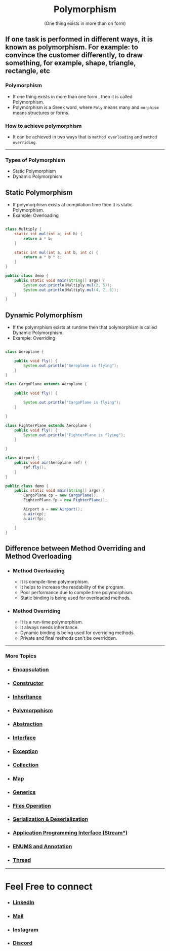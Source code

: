 <h1 align="center" > Polymorphism </h1>
<p align="center" > (One thing exists in more than on form) </p>

## If one task is performed in different ways, it is known as polymorphism. For example: to convince the customer differently, to draw something, for example, shape, triangle, rectangle, etc

### Polymorphism
+ If one thing exists in more than one form , then it is called Polymorphism.
+ Polymorphism is a Greek word, where `Poly` means many and `morphism` means structures or forms.

### How to achieve polymorphism
+ It can be achieved in two ways that is `method overloading` and `method overriding`.


---

<h3> Types of Polymorphism </h3> 

+ Static Polymorphism
+ Dynamic Polymorphism

## Static Polymorphism
+ If polymorphism exists at compilation time then it is static Polymorphism.
+ Example: Overloading

```java

class Multiply {
    static int mul(int a, int b) {
        return a * b;
    }

    static int mul(int a, int b, int c) {
        return a * b * c;
    }
}

public class demo {
    public static void main(String[] args) {
        System.out.println(Multiply.mul(2, 5));
        System.out.println(Multiply.mul(4, 7, 6));
    }
}


```
## Dynamic Polymorphism
+ If the polymrphism exists at runtime then that polymorphism is called Dynamic Polymorphism.
+ Example: Overriding

```java

class Aeroplane {

    public void fly() {
        System.out.println("Aeroplane is flying");
    }
}

class CargoPlane extends Aeroplane {

    public void fly() {

        System.out.println("CargoPlane is flying");
    }

}

class FighterPlane extends Aeroplane {
    public void fly() {
        System.out.println("FighterPlane is flying");
    }

}

class Airport {
    public void air(Aeroplane ref) {
        ref.fly();
    }
}

public class demo {
    public static void main(String[] args) {
        CargoPlane cp = new CargoPlane();
        FighterPlane fp = new FighterPlane();

        Airport a = new Airport();
        a.air(cp);
        a.air(fp);

    }
}


```

## Difference between Method Overriding and Method Overloading

+ ### Method Overloading
    + It is compile-time polymorphism. 
    + It helps to increase the readability of the program.
    + Poor performance due to compile time polymorphism.
    + Static binding is being used for overloaded methods.

+ ### Method Overriding
    + It is a run-time polymorphism.
    + It always needs inheritance.
    + Dynamic binding is being used for overriding methods.
    + Private and final methods can't be overridden.

***


### More Topics

+ ### [Encapsulation](https://github.com/saurabhbahadur/java-prep/blob/main/Encapsulation.md)
+ ###  [Constructor](https://github.com/saurabhbahadur/java-prep/blob/main/Constructor.md)
+ ###  [Inheritance](https://github.com/saurabhbahadur/java-prep/blob/main/Inheritance.md)
+ ###  [Polymorpphism](https://github.com/saurabhbahadur/java-prep/blob/main/Polymorphism.md)
+ ###  [Abstraction](https://github.com/saurabhbahadur/java-prep/blob/main/Abstraction.md)
+ ###  [Interface](https://github.com/saurabhbahadur/java-prep/blob/main/Interface.md)
+ ###  [Exception](https://github.com/saurabhbahadur/java-prep/blob/main/Exception.md)
+ ###  [Collection](https://github.com/saurabhbahadur/java-prep/blob/main/Collection.md)
+ ### [Map](https://github.com/saurabhbahadur/java-prep/blob/main/Map.md)
+ ###  [Generics](https://github.com/saurabhbahadur/java-prep/blob/main/Generics.md)
+ ###  [Files Operation](https://github.com/saurabhbahadur/java-prep/blob/main/FilesOperation.md)
+ ### [Serialization & Deserialization](https://github.com/saurabhbahadur/java-prep/blob/main/Serialization%20%26%20Deserialization.md)
+ ###  [Application Programming Interface (Stream*)](https://github.com/saurabhbahadur/java-prep/blob/main/API.md)
+ ###  [ENUMS and Annotation](https://github.com/saurabhbahadur/java-prep/blob/main/Enums%20%26%20Annotations.md)
+ ###  [Thread](https://github.com/saurabhbahadur/java-prep/blob/main/Thread.md)


***

# Feel Free to connect
+ ### [LinkedIn](https://www.linkedin.com/in/saurabhbahadur) 
+ ### [Mail](mailto:singhsaurabhbahadur@gmail.com)
+ ### [Instagram](https://www.instagram.com/saurabhbahadur_)
+ ### [Discord](https://discord.gg/aQR27Bg7de)


